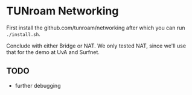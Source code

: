 # TUNroam Networking

First install the github.com/tunroam/networking
after which you can run `./install.sh`.

Conclude with either Bridge or NAT.
We only tested NAT, since we'll use that for the demo at UvA and Surfnet.

## TODO

- further debugging

